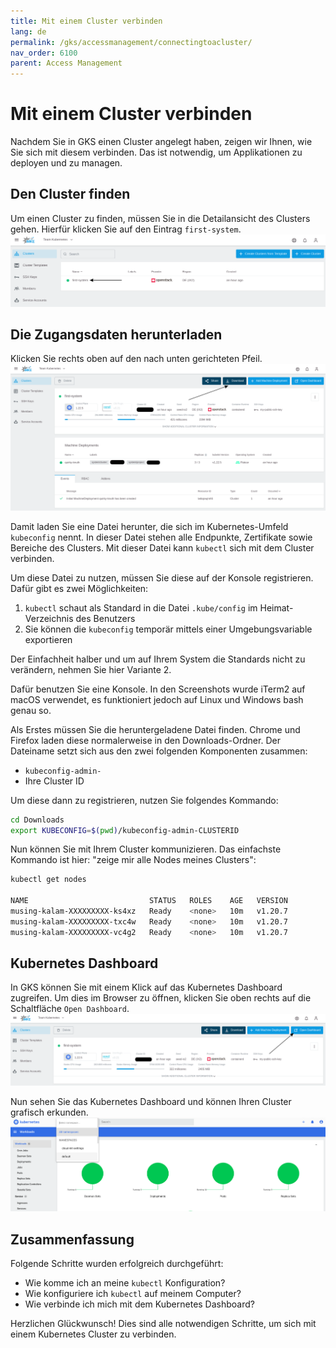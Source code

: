 ```yaml
---
title: Mit einem Cluster verbinden
lang: de
permalink: /gks/accessmanagement/connectingtoacluster/
nav_order: 6100
parent: Access Management
---
```

<!-- LTeX:  language=de-DE -->
# Mit einem Cluster verbinden

Nachdem Sie in GKS einen Cluster angelegt haben, zeigen wir Ihnen, wie Sie sich mit diesem verbinden. Das ist notwendig, um
Applikationen zu deployen und zu managen.

## Den Cluster finden

Um einen Cluster zu finden, müssen Sie in die Detailansicht
des Clusters gehen.
Hierfür klicken Sie auf den Eintrag `first-system`.
![Step 1](connect_1.png)

## Die Zugangsdaten herunterladen

Klicken Sie rechts oben auf den nach unten gerichteten Pfeil.
![Step 2](connect_2.png)

Damit laden Sie eine Datei herunter, die sich im Kubernetes-Umfeld
`kubeconfig` nennt. In dieser Datei stehen alle Endpunkte,
Zertifikate sowie Bereiche des Clusters. Mit dieser Datei kann
`kubectl` sich mit dem Cluster verbinden.

Um diese Datei zu nutzen, müssen Sie diese auf der Konsole
registrieren. Dafür gibt es zwei Möglichkeiten:

1. `kubectl` schaut als Standard in die Datei `.kube/config`
    im Heimat-Verzeichnis des Benutzers
1. Sie können die `kubeconfig` temporär mittels einer Umgebungsvariable
    exportieren

Der Einfachheit halber und um auf Ihrem System die Standards
nicht zu verändern, nehmen Sie hier Variante 2.

Dafür benutzen Sie eine Konsole. In den Screenshots wurde
iTerm2 auf macOS verwendet, es funktioniert jedoch auf Linux und Windows
bash genau so.

Als Erstes müssen Sie die heruntergeladene Datei finden.
Chrome und Firefox laden diese normalerweise in den Downloads-Ordner. Der Dateiname setzt sich aus den zwei folgenden Komponenten zusammen:

* `kubeconfig-admin-`
* Ihre Cluster ID

Um diese dann zu registrieren, nutzen Sie folgendes Kommando:

```bash
cd Downloads
export KUBECONFIG=$(pwd)/kubeconfig-admin-CLUSTERID
```

Nun können Sie mit Ihrem Cluster kommunizieren. Das einfachste Kommando ist
hier: "zeige mir alle Nodes meines Clusters":

```bash
kubectl get nodes

NAME                           STATUS   ROLES    AGE   VERSION
musing-kalam-XXXXXXXXX-ks4xz   Ready    <none>   10m   v1.20.7
musing-kalam-XXXXXXXXX-txc4w   Ready    <none>   10m   v1.20.7
musing-kalam-XXXXXXXXX-vc4g2   Ready    <none>   10m   v1.20.7
```

## Kubernetes Dashboard

In GKS können Sie mit einem Klick auf das Kubernetes Dashboard zugreifen.
Um dies im Browser zu öffnen, klicken Sie oben rechts auf die Schaltfläche `Open Dashboard`.
![Step 3](connect_3.png)

Nun sehen Sie das Kubernetes Dashboard und können
Ihren Cluster grafisch erkunden.
![Step 4](connect_4.png)

## Zusammenfassung

Folgende Schritte wurden erfolgreich durchgeführt:

* Wie komme ich an meine `kubectl` Konfiguration?
* Wie konfiguriere ich `kubectl` auf meinem Computer?
* Wie verbinde ich mich mit dem Kubernetes Dashboard?

Herzlichen Glückwunsch! Dies sind alle notwendigen Schritte, um sich
mit einem Kubernetes Cluster zu verbinden.
